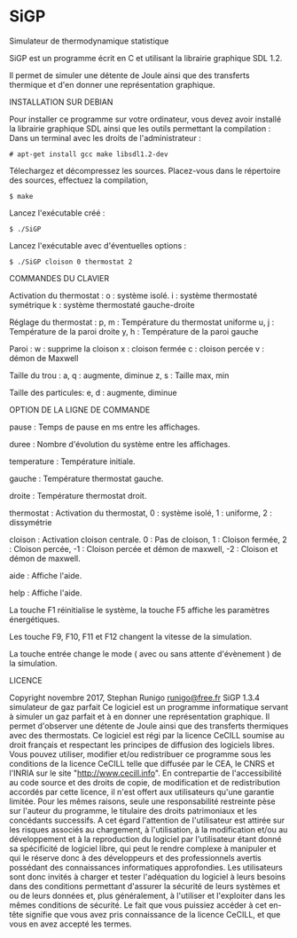
# SiGP
Simulateur de thermodynamique statistique

SiGP est un programme écrit en C et utilisant la librairie graphique SDL 1.2.

Il permet de simuler une détente de Joule ainsi que des transferts thermique et d'en donner une représentation graphique.

INSTALLATION SUR DEBIAN

Pour installer ce programme sur votre ordinateur, vous devez avoir
installé la librairie graphique SDL ainsi que les outils permettant
la compilation : 
Dans un terminal avec les droits de l'administrateur :

	# apt-get install gcc make libsdl1.2-dev

Télechargez et décompressez les sources. Placez-vous dans le répertoire des sources, effectuez la compilation,

	$ make

Lancez l'exécutable créé :

	$ ./SiGP

Lancez l'exécutable avec d'éventuelles options :

	$ ./SiGP cloison 0 thermostat 2



COMMANDES DU CLAVIER

Activation du thermostat :
	o : système isolé.
	i : système thermostaté symétrique
	k : système thermostaté gauche-droite

Réglage du thermostat :
		p, m : Température du thermostat uniforme
		u, j : Température de la paroi droite
		y, h : Température de la paroi gauche

Paroi :		w : supprime la cloison
		x : cloison fermée
		c : cloison percée
		v : démon de Maxwell

Taille du trou :
		a, q : augmente, diminue
		z, s : Taille max, min

Taille des particules:
		e, d : augmente, diminue

OPTION DE LA LIGNE DE COMMANDE


pause :		Temps de pause en ms entre les affichages.

duree :		Nombre d'évolution du système entre les affichages.


temperature :	Température initiale.

gauche :	Température thermostat gauche.

droite :	Température thermostat droit.


thermostat :	Activation du thermostat, 0 : système isolé, 1 : uniforme, 2 : dissymétrie

cloison :	Activation cloison centrale.
0 : Pas de cloison, 
1 : Cloison fermée, 
2 : Cloison percée, 
-1 : Cloison percée et démon de maxwell, 
-2 : Cloison et démon de maxwell.


aide :		Affiche l'aide.

help :		Affiche l'aide.

La touche F1 réinitialise le système, la touche F5 affiche les paramètres énergétiques.

Les touche F9, F10, F11 et F12 changent la vitesse de la simulation.

La touche entrée change le mode ( avec ou sans attente d'évènement ) de la simulation.



LICENCE

Copyright novembre 2017, Stephan Runigo
runigo@free.fr
SiGP 1.3.4  simulateur de gaz parfait
Ce logiciel est un programme informatique servant à simuler un gaz parfait
et à en donner une représentation graphique. Il permet d'observer une détente
de Joule ainsi que des transferts thermiques avec des thermostats.
Ce logiciel est régi par la licence CeCILL soumise au droit français et
respectant les principes de diffusion des logiciels libres. Vous pouvez
utiliser, modifier et/ou redistribuer ce programme sous les conditions
de la licence CeCILL telle que diffusée par le CEA, le CNRS et l'INRIA
sur le site "http://www.cecill.info".
En contrepartie de l'accessibilité au code source et des droits de copie,
de modification et de redistribution accordés par cette licence, il n'est
offert aux utilisateurs qu'une garantie limitée.  Pour les mêmes raisons,
seule une responsabilité restreinte pèse sur l'auteur du programme, le
titulaire des droits patrimoniaux et les concédants successifs.
A cet égard  l'attention de l'utilisateur est attirée sur les risques
associés au chargement,  à l'utilisation,  à la modification et/ou au
développement et à la reproduction du logiciel par l'utilisateur étant
donné sa spécificité de logiciel libre, qui peut le rendre complexe à
manipuler et qui le réserve donc à des développeurs et des professionnels
avertis possédant  des  connaissances  informatiques approfondies. Les
utilisateurs sont donc invités à charger  et  tester  l'adéquation du
logiciel à leurs besoins dans des conditions permettant d'assurer la
sécurité de leurs systèmes et ou de leurs données et, plus généralement,
à l'utiliser et l'exploiter dans les mêmes conditions de sécurité.
Le fait que vous puissiez accéder à cet en-tête signifie que vous avez
pris connaissance de la licence CeCILL, et que vous en avez accepté les
termes.

